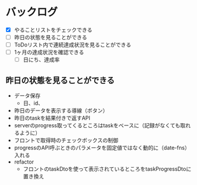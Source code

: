 # バックログ
-[x] やることリストをチェックできる
-[ ] 昨日の状態を見ることができる
-[ ] ToDoリスト内で連続達成状況を見ることができる
-[ ] 1ヶ月の達成状況を確認できる
  -[ ] 日にち、達成率

## 昨日の状態を見ることができる
* データ保存
    * 日、id、
* 昨日のデータを表示する導線（ボタン）
* 昨日のtaskを結果付きで返すAPI
* serverのprogress取ってくるところはtaskをベースに（記録がなくても取れるように）
* フロントで取得時のチェックボックスの制御
* progressのAPI呼ぶときのパラメータを固定値ではなく動的に（date-fns）入れる
* refactor
    * フロントのtaskDtoを使って表示されているところをtaskProgressDtoに置き換え
